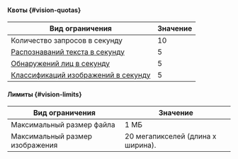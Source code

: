 #### Квоты {#vision-quotas}

Вид ограничения | Значение
----- | -----
Количество запросов в секунду | 10
[Распознаваний текста в секунду](../vision/concepts/ocr/index.md) | 5
[Обнаружений лиц в секунду](../vision/concepts/face-detection/index.md) | 5
[Классификаций изображений в секунду](../vision/concepts/classification/index.md) | 5


#### Лимиты {#vision-limits}

Вид ограничения | Значение
----- | -----
Максимальный размер файла | 1 МБ
Максимальный размер изображения | 20 мегапикселей (длина x ширина).